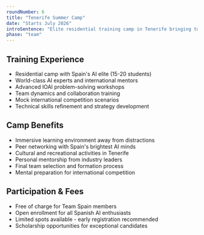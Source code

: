 ```yaml
---
roundNumber: 6
title: "Tenerife Summer Camp"
date: "Starts July 2026"
introSentence: "Elite residential training camp in Tenerife bringing together Spain's top AI talents for final intensive preparation with world-class experts. Free for Team Spain members, open to all passionate AI students."
phase: "team"
---
```


## Training Experience

- Residential camp with Spain's AI elite (15-20 students)
- World-class AI experts and international mentors
- Advanced IOAI problem-solving workshops
- Team dynamics and collaboration training
- Mock international competition scenarios
- Technical skills refinement and strategy development

## Camp Benefits

- Immersive learning environment away from distractions
- Peer networking with Spain's brightest AI minds
- Cultural and recreational activities in Tenerife
- Personal mentorship from industry leaders
- Final team selection and formation process
- Mental preparation for international competition

## Participation & Fees

- Free of charge for Team Spain members
- Open enrollment for all Spanish AI enthusiasts
- Limited spots available - early registration recommended
- Scholarship opportunities for exceptional candidates